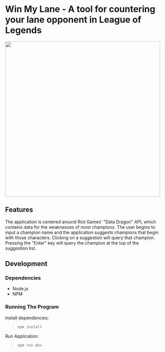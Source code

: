 # Win My Lane - A tool for countering your lane opponent in League of Legends

<img src="https://github.com/user-attachments/assets/c679bbe6-b9a2-4aa7-9543-2551f3cc5686"  width="500"/>


## Features

The application is centered around Riot Games' "Data Dragon" API, which contains data for the weaknesses of most champions.
The user begins to input a champion name and the application suggests champions that begin with those characters. Clicking on a suggestion will query that champion. Pressing the "Enter" key will query the champion at the top of the suggestion list.

## Development

### Dependencies

- Node.js
- NPM

### Running The Program

Install dependencies:
> `npm install`

Run Application:
> `npm run dev`
